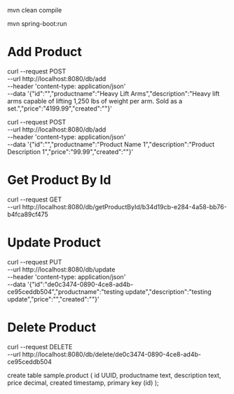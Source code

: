 mvn clean compile

mvn spring-boot:run

# Add Product
curl --request POST \
    --url http://localhost:8080/db/add  \
    --header 'content-type: application/json' \
    --data '{"id":"","productname":"Heavy Lift Arms","description":"Heavy lift arms capable of lifting 1,250 lbs of weight per arm. Sold as a set.","price":"4199.99","created":""}'

curl --request POST \
    --url http://localhost:8080/db/add  \
    --header 'content-type: application/json' \
    --data '{"id":"","productname":"Product Name 1","description":"Product Description 1","price":"99.99","created":""}'


# Get Product By Id 
curl --request GET \
    --url http://localhost:8080/db/getProductById/b34d19cb-e284-4a58-bb76-b4fca89cf475


# Update Product
curl --request PUT \
    --url http://localhost:8080/db/update  \
    --header 'content-type: application/json' \
    --data '{"id":"de0c3474-0890-4ce8-ad4b-ce95ceddb504","productname":"testing update","description":"testing update","price":"","created":""}'

# Delete Product
curl --request DELETE \
    --url http://localhost:8080/db/delete/de0c3474-0890-4ce8-ad4b-ce95ceddb504





create table sample.product
(
    id UUID,
    productname text,
    description text, 
    price decimal, 
    created timestamp,
    primary key (id)
);
